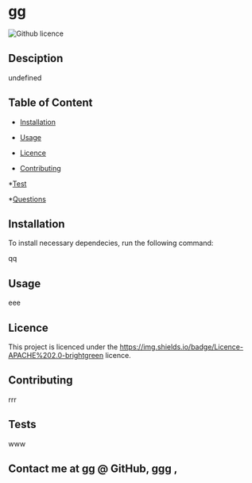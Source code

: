 
  # gg
  ![Github licence](https://img.shields.io/badge/Licence-APACHE%202.0-brightgreen)
  
  ## Desciption
  
  undefined
  
  ## Table of Content
  
  * [Installation](#Installation)
  
  * [Usage](#Usage)
  
  * [Licence](#Licence)
  
  * [Contributing](#Contributing)
  
  *[Test](#tests)
  
  *[Questions](#Questions)
  
  ## Installation
  
  To install necessary dependecies, run the following command: 
  
  
  qq
  
  
  ## Usage
  
  eee
  
  ## Licence
  
  This project is licenced under the https://img.shields.io/badge/Licence-APACHE%202.0-brightgreen licence.
  
  ## Contributing
  
  rrr
  
  ## Tests
  
  www
  
  ## Contact me at gg @ GitHub, ggg , 
  
